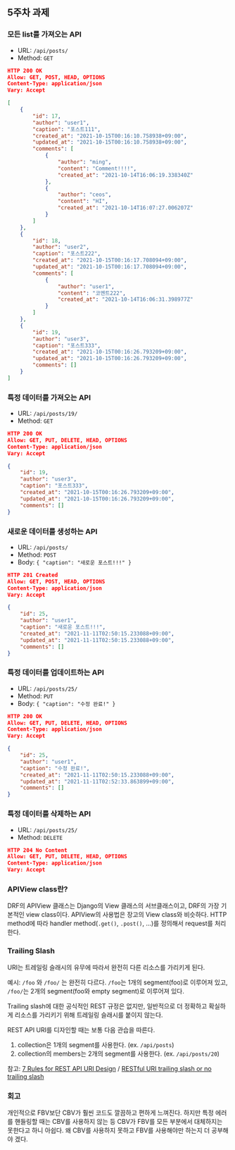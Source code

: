## 5주차 과제

### 모든 list를 가져오는 API

- URL: `/api/posts/`
- Method: `GET`

```json
HTTP 200 OK
Allow: GET, POST, HEAD, OPTIONS
Content-Type: application/json
Vary: Accept

[
    {
        "id": 17,
        "author": "user1",
        "caption": "포스트111",
        "created_at": "2021-10-15T00:16:10.758938+09:00",
        "updated_at": "2021-10-15T00:16:10.758938+09:00",
        "comments": [
            {
                "author": "ming",
                "content": "Comment!!!!",
                "created_at": "2021-10-14T16:06:19.338340Z"
            },
            {
                "author": "ceos",
                "content": "HI",
                "created_at": "2021-10-14T16:07:27.006207Z"
            }
        ]
    },
    {
        "id": 18,
        "author": "user2",
        "caption": "포스트222",
        "created_at": "2021-10-15T00:16:17.708094+09:00",
        "updated_at": "2021-10-15T00:16:17.708094+09:00",
        "comments": [
            {
                "author": "user1",
                "content": "코멘트222",
                "created_at": "2021-10-14T16:06:31.398977Z"
            }
        ]
    },
    {
        "id": 19,
        "author": "user3",
        "caption": "포스트333",
        "created_at": "2021-10-15T00:16:26.793209+09:00",
        "updated_at": "2021-10-15T00:16:26.793209+09:00",
        "comments": []
    }
]
```

### 특정 데이터를 가져오는 API

- URL: `/api/posts/19/`
- Method: `GET`

```json
HTTP 200 OK
Allow: GET, PUT, DELETE, HEAD, OPTIONS
Content-Type: application/json
Vary: Accept

{
    "id": 19,
    "author": "user3",
    "caption": "포스트333",
    "created_at": "2021-10-15T00:16:26.793209+09:00",
    "updated_at": "2021-10-15T00:16:26.793209+09:00",
    "comments": []
}
```

### 새로운 데이터를 생성하는 API

- URL: `/api/posts/`
- Method: `POST`
- Body: `{ "caption": "새로운 포스트!!!" }`

```json
HTTP 201 Created
Allow: GET, POST, HEAD, OPTIONS
Content-Type: application/json
Vary: Accept

{
    "id": 25,
    "author": "user1",
    "caption": "새로운 포스트!!!",
    "created_at": "2021-11-11T02:50:15.233088+09:00",
    "updated_at": "2021-11-11T02:50:15.233088+09:00",
    "comments": []
}
```

### 특정 데이터를 업데이트하는 API

- URL: `/api/posts/25/`
- Method: `PUT`
- Body: `{ "caption": "수정 완료!" }`

```json
HTTP 200 OK
Allow: GET, PUT, DELETE, HEAD, OPTIONS
Content-Type: application/json
Vary: Accept

{
    "id": 25,
    "author": "user1",
    "caption": "수정 완료!",
    "created_at": "2021-11-11T02:50:15.233088+09:00",
    "updated_at": "2021-11-11T02:52:33.863899+09:00",
    "comments": []
}
```

### 특정 데이터를 삭제하는 API

- URL: `/api/posts/25/`
- Method: `DELETE`

```json
HTTP 204 No Content
Allow: GET, PUT, DELETE, HEAD, OPTIONS
Content-Type: application/json
Vary: Accept
```

### APIView class란?

DRF의 APIView 클래스는 Django의 View 클래스의 서브클래스이고, DRF의 가장 기본적인 view class이다. APIView의 사용법은 장고의 View class와 비슷하다. HTTP method에 따라 handler method(`.get()`, `.post()`, ...)를 정의해서 request를 처리한다.

### Trailing Slash

URI는 트레일링 슬래시의 유무에 따라서 완전히 다른 리소스를 가리키게 된다.

예시: `/foo` 와 `/foo/` 는 완전히 다르다. `/foo`는 1개의 segment(foo)로 이루어져 있고, `/foo/`는 2개의 segment(foo와 empty segment)로 이루어져 있다.

Trailing slash에 대한 공식적인 REST 규정은 없지만, 일반적으로 더 정확하고 확실하게 리소스를 가리키기 위해 트레일링 슬래시를 붙이지 않는다.

REST API URI를 디자인할 때는 보통 다음 관습을 따른다.

1. collection은 1개의 segment를 사용한다. (ex. `/api/posts`)
2. collection의 members는 2개의 segment를 사용한다. (ex. `/api/posts/20`)

참고: [7 Rules for REST API URI Design]([https://blog.restcase.com/7-rules-for-rest-api-uri-design/](https://blog.restcase.com/7-rules-for-rest-api-uri-design/)) / [RESTful URI trailing slash or no trailing slash](https://stackoverflow.com/questions/61547014/restful-uri-trailing-slash-or-no-trailing-slash)

### 회고

개인적으로 FBV보단 CBV가 훨씬 코드도 깔끔하고 편하게 느껴진다. 하지만 특정 에러를 핸들링할 때는 CBV를 사용하지 않는 등 CBV가 FBV를 모든 부분에서 대체하지는 못한다고 하니 아쉽다. 왜 CBV를 사용하지 못하고 FBV를 사용해야만 하는지 더 공부해야 겠다.